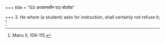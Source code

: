 +++
title = "03 अध्ययनार्थेन यञ् चोदयेन्न"

+++
3. He whom (a student) asks for instruction, shall certainly not refuse it; [^2] 


[^2]:  Manu II, 109-115.
